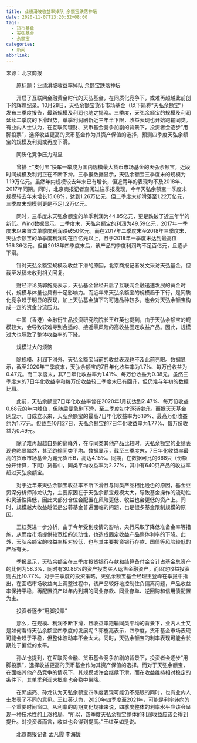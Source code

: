 ```yaml
---
title: 业绩滑坡收益率掉队 余额宝跌落神坛
date: 2020-11-07T13:20:52+08:00
tags:
  - 货币基金
  - 天弘基金
  - 余额宝
categories:
  - 新闻
abbrlink:
---
```


来源：北京商报

　　原标题：业绩滑坡收益率掉队 余额宝跌落神坛

　　开启了互联网金融黄金时代的天弘基金，在同质化竞争下，或难再超越此前创下的辉煌纪录。10月28日，天弘余额宝货币市场基金（以下简称“天弘余额宝”）发布三季度报告，最新规模及利润也随之揭晓。三季度，天弘余额宝的规模及利润延续二季度的下滑趋势，单季利润刷新近三年半下限，收益表现也开始跑输同类。有业内人士认为，在互联网理财、货币基金竞争加剧的背景下，投资者会逐步“用脚投票”，选择收益更高的货币基金作为其资产保值的选择，预测四季度天弘余额宝的规模及利润或再度下滑。

　　同质化竞争压力渐显

　　曾搭上“支付宝”快车一举成为国内规模最大货币市场基金的天弘余额宝，近段时间规模及利润正在不断下滑。三季报数据显示，天弘余额宝三季度末的规模为1.19万亿元。虽然年内规模较去年末已有增长，但近两年的表现均不及2018年、2017年同期。同时，北京商报记者查阅过往季报发现，今年天弘余额宝一季度末规模较去年末增长15.08%，达到1.26万亿元，但二季度末却滑落至1.22万亿元，三季度末规模则更是不足1.2万亿元。

　　同时，三季度末天弘余额宝的单季利润为44.85亿元，更是跌破了近三年半的新低。Wind数据显示，二季度末，天弘余额宝的利润为49.59亿元，2017年一季度末以来首次单季度利润跌破50亿元。而在2017年二季度末至2018年三季度末，天弘余额宝的单季度利润均在百亿元以上，且于2018年一季度末达到最高值166.36亿元。但自2018年四季度末后，该产品的季度利润均不足百亿元，且逐步下滑。

　　针对天弘余额宝规模及收益下滑的原因，北京商报记者发文采访天弘基金，但截至发稿未收到相关回复。

　　财经评论员郭施亮表示，天弘基金曾经开启了互联网金融迅速发展的黄金时代，规模与体量也具有十足影响力。而近年来天弘余额宝的规模趋于下行，是同质化竞争趋于明显的表现，加上天弘基金旗下的可选品种较多，也会对天弘余额宝构成一定的资金分流压力。

　　中国（香港）金融衍生品投资研究院院长王红英也提到，由于天弘余额宝的规模较大，会导致较难寻到合适的、接近零风险的高收益固定收益产品。因此，规模过大也导致了整体收益率的下降。

　　规模过大的烦恼

　　除规模、利润下滑外，天弘余额宝当前的收益表现也不及此前亮眼。数据显示，截至2020年三季度末，天弘余额宝的7日年化收益率为1.7%、每万份收益为0.47元。而二季度末，其7日年化收益率为1.41%、每万份收益为0.38元。虽然三季度末的7日年化收益率和每万份收益较二季度末已有回升，但仍难与年初的数据比肩。

　　此前，天弘余额宝7日年化收益率曾在2020年1月初达到2.47%、每万份收益0.68元的年内峰值，但随后便急剧下滑，至三季度初才逐渐攀升。而据天天基金网显示，自成立以来，天弘余额宝的最高7日年化收益率为6.19%、最高万份收益约为1.77元。但截至10月27日，天弘余额宝的7日年化收益率为1.77%、每万份收益为0.49元。

　　除了难再超越自身的巅峰外，在与同类其他产品比较时，天弘余额宝的业绩表现也略显黯然，甚至跑输同类平均。数据显示，截至三季度末，7日年化收益率最高的货币市场基金为鑫元货币B，高达4.15%。同期，在数据可比的668只（份额分开计算，下同）货基中，同类平均收益率为2.27%，其中有640只产品的收益率超过天弘余额宝。

　　对于近年来天弘余额宝收益率不断下滑且与同类产品相比逊色的原因，基金豆资深分析师孙龙认为，主要原因在于天弘余额宝规模太大，导致基金操作的流动性和灵活性降低，因此大部分仓位会配置在风险更低、收益也会更低的资产上。同时，规模越大收益越低是公募基金普遍面临的问题，也是很多基金限制规模的原因。

　　王红英进一步分析，由于今年受到疫情的影响，央行采取了降低准备金率等措施，从而给市场提供较宽松的流动性，也造成固定收益产品整体利率的下降。此外，天弘余额宝的收益率相对较低，也与其主要投资银行存款、国债等风险较低的产品有关。

　　季报显示，天弘余额宝在三季度投资银行存款和结算备付金合计占基金总资产的比例为58.3%，同时有30.86%的资产投向买入返售金融资产，而固定收益投资则占比10.77%。对于三季度的投资策略，天弘余额宝基金经理王登峰在季报中指出，在面临市场收益向上调整过程中，该产品较好地控制住负偏离问题，产品收益率保持平稳，再配置资产以年内到期的同业存款、同业存单、逆回购和信用债配置为主。

　　投资者逐步“用脚投票”

　　那么，在规模、利润不断下滑，且收益率跑输同类平均的背景下，业内人士又是如何看待天弘余额宝四季度的发展呢？郭施亮表示，四季度，货币基金市场表现可能会趋于平稳，但整体波动率不会太大。同时，天弘余额宝的利率表现可能会长期处于偏低的水平。

　　孙龙也提到，在互联网金融、货币基金竞争加剧的背景下，投资者会逐步“用脚投票”，选择收益更高的货币基金作为其资产保值的选择。而对于天弘余额宝，在面临其他产品竞争的情况下，其规模或许会继续下滑。而在收益维持相对稳定的条件下，其单季利润大概率也会稳中带降。

　　在郭施亮、孙龙认为天弘余额宝四季度表现可能仍不亮眼的同时，也有业内人士发表了不同的意见。王红英认为，2020年四季度至2021年，可能是利率转向的一个重要时间窗口。从利率的周期变化规律来说，四季度整体的利率水平应该会呈现一种技术性的上涨格局。“所以，四季度天弘余额宝整体的利润收益应该会得到提升。对投资者而言，收益也会得到提高。”王红英如是说。

　　北京商报记者 孟凡霞 李海媛